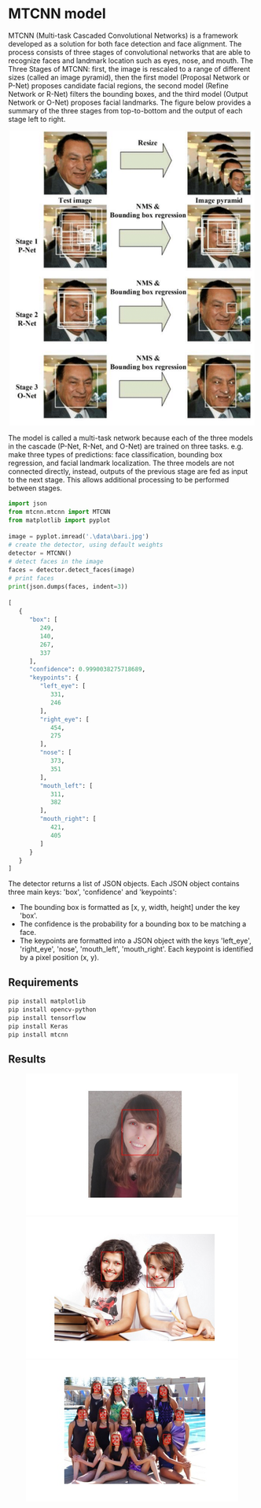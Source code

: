 # MTCNN model
MTCNN (Multi-task Cascaded Convolutional Networks) is a framework developed as a solution for both face detection and face alignment. The process consists of three stages of convolutional networks that are able to recognize faces and landmark location such as eyes, nose, and mouth. The Three Stages of MTCNN: first, the image is rescaled to a range of different sizes (called an image pyramid), then the first model (Proposal Network or P-Net) proposes candidate facial regions, the second model (Refine Network or R-Net) filters the bounding boxes, and the third model (Output Network or O-Net) proposes facial landmarks. The figure below provides a summary of the three stages from top-to-bottom and the output of each stage left to right. 

<p align="center">
  <img src="MTCNN.png" width="500" height="600">
</p>

The model is called a multi-task network because each of the three models in the cascade (P-Net, R-Net, and O-Net) are trained on three tasks. e.g. make three types of predictions: face classification, bounding box regression, and facial landmark localization. The three models are not connected directly, instead, outputs of the previous stage are fed as input to the next stage. This allows additional processing to be performed between stages.

```python
import json
from mtcnn.mtcnn import MTCNN
from matplotlib import pyplot

image = pyplot.imread('.\data\bari.jpg')
# create the detector, using default weights
detector = MTCNN()
# detect faces in the image
faces = detector.detect_faces(image)
# print faces
print(json.dumps(faces, indent=3))

[
   {
      "box": [
         249,
         140,
         267,
         337
      ],
      "confidence": 0.9990038275718689,
      "keypoints": {
         "left_eye": [
            331,
            246
         ],
         "right_eye": [
            454,
            275
         ],
         "nose": [
            373,
            351
         ],
         "mouth_left": [
            311,
            382
         ],
         "mouth_right": [
            421,
            405
         ]
      }
   }
]
```
The detector returns a list of JSON objects. Each JSON object contains three main keys: 'box', 'confidence' and 'keypoints':
- The bounding box is formatted as [x, y, width, height] under the key 'box'.
- The confidence is the probability for a bounding box to be matching a face.
- The keypoints are formatted into a JSON object with the keys 'left_eye', 'right_eye', 'nose', 'mouth_left', 'mouth_right'. Each keypoint is identified by a pixel position (x, y).

## Requirements
~~~bash
pip install matplotlib
pip install opencv-python
pip install tensorflow
pip install Keras
pip install mtcnn
~~~

## Results
<p align="center">
  <img src="bari faces.jpg">
  <img src="test1 faces.jpg">
  <img src="test2 faces.jpg">
</p>
